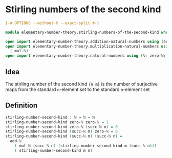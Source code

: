 # Stirling numbers of the second kind

```agda
{-# OPTIONS --without-K --exact-split #-}

module elementary-number-theory.stirling-numbers-of-the-second-kind where

open import elementary-number-theory.addition-natural-numbers using (add-ℕ)
open import elementary-number-theory.multiplication-natural-numbers using
  ( mul-ℕ)
open import elementary-number-theory.natural-numbers using (ℕ; zero-ℕ; succ-ℕ)
```

## Idea

The stirling number of the second kind `{n m}` is the number of surjective maps from the standard `n`-element set to the standard `m`-element set

## Definition

```agda
stirling-number-second-kind : ℕ → ℕ → ℕ
stirling-number-second-kind zero-ℕ zero-ℕ = 1
stirling-number-second-kind zero-ℕ (succ-ℕ n) = 0
stirling-number-second-kind (succ-ℕ m) zero-ℕ = 0
stirling-number-second-kind (succ-ℕ m) (succ-ℕ n) =
  add-ℕ
    ( mul-ℕ (succ-ℕ n) (stirling-number-second-kind m (succ-ℕ n)))
    ( stirling-number-second-kind m n)
```
